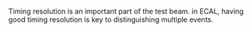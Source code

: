 Timing resolution is an important part of the test beam. in ECAL, having good timing resolution is key to distinguishing multiple events. 



